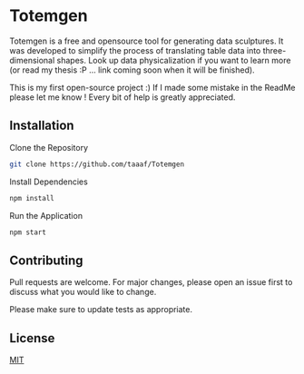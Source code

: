 # Totemgen

Totemgen is a free and opensource tool for generating data sculptures. It was developed to simplify the process of translating table data into three-dimensional shapes. Look up data physicalization if you want to learn more (or read my thesis :P ... link coming soon when it will be finished).

This is my first open-source project :) If I made some mistake in the ReadMe please let me know ! Every bit of help is greatly appreciated.



## Installation

Clone the Repository

```bash
git clone https://github.com/taaaf/Totemgen
```

Install Dependencies

```bash
npm install
```

Run the Application

```bash
npm start
```

## Contributing

Pull requests are welcome. For major changes, please open an issue first
to discuss what you would like to change.

Please make sure to update tests as appropriate.

## License

[MIT](https://choosealicense.com/licenses/mit/)